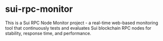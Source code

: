 # sui-rpc-monitor
This is a Sui RPC Node Monitor project - a real-time web-based monitoring tool that continuously tests and evaluates Sui blockchain RPC nodes for stability, response time, and performance.
